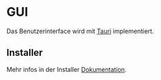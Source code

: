 # GUI
Das Benutzerinterface wird mit [Tauri](https://v2.tauri.app/) implementiert.

## Installer
Mehr infos in der Installer [Dokumentation](https://v2.tauri.app/reference/config/#nsisconfig).
